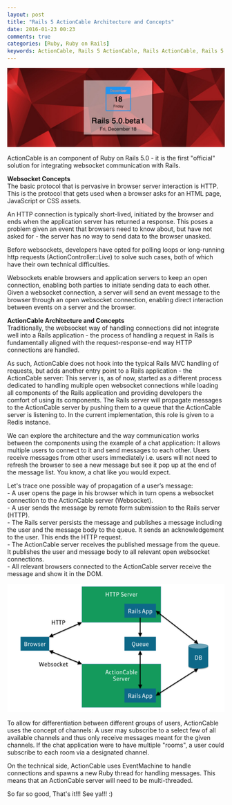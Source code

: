 ```yaml
---
layout: post
title: "Rails 5 ActionCable Architecture and Concepts"
date: 2016-01-23 00:23
comments: true
categories: [Ruby, Ruby on Rails]
keywords: ActionCable, Rails 5 ActionCable, Rails ActionCable, Rails 5 ActionCable Architecture and Concepts, Rails 5 ActionCable Architecture, Rails 5 ActionCable Concepts
---
```


<p>
  <img src="/images/rail_5_beta_1.jpg" width="600" alt="Rails 5 ActionCable Architecture and Concepts" />
</p>

<p>
  ActionCable is an component of Ruby on Rails 5.0 - it is the first "official" solution for integrating websocket communication with Rails. 
</p>

<p>
  <strong>Websocket Concepts</strong><br/>
  The basic protocol that is pervasive in browser server interaction is HTTP. This is the protocol that gets used when a browser asks for an HTML page, JavaScript or CSS assets.
</p>

<p>
  An HTTP connection is typically short-lived, initiated by the browser and ends when the application server has returned a response. This poses a problem given an event that browsers need to know about, but have not asked for - the server has no way to send data to the browser unasked.
</p>

<p>
  Before websockets, developers have opted for polling loops or long-running http requests (ActionController::Live) to solve such cases, both of which have their own technical difficulties.
</p>

<p>
  Websockets enable browsers and application servers to keep an open connection, enabling both parties to initiate sending data to each other. Given a websocket connection, a server will send an event message to the browser through an open websocket connection, enabling direct interaction between events on a server and the browser.
</p>

<p>
  <strong>ActionCable Architecture and Concepts</strong><br/>
  Traditionally, the websocket way of handling connections did not integrate well into a Rails application - the process of handling a request in Rails is fundamentally aligned with the request-response-end way HTTP connections are handled.
</p>

<p>
  As such, ActionCable does not hook into the typical Rails MVC handling of requests, but adds another entry point to a Rails application - the ActionCable server: This server is, as of now, started as a different process dedicated to handling multiple open websocket connections while loading all components of the Rails application and providing developers the comfort of using its components. The Rails server will propagate messages to the ActionCable server by pushing them to a queue that the ActionCable server is listening to. In the current implementation, this role is given to a Redis instance.
</p>

<p>
  We can explore the architecture and the way communication works between the components using the example of a chat application: It allows multiple users to connect to it and send messages to each other. Users receive messages from other users immediately i.e. users will not need to refresh the browser to see a new message but see it pop up at the end of the message list. You know, a chat like you would expect.
</p>

<p>
  Let's trace one possible way of propagation of a user’s message:<br/>
  - A user opens the page in his browser which in turn opens a websocket connection to the ActionCable server (Websocket).<br/>
  - A user sends the message by remote form submission to the Rails server (HTTP).<br/>
  - The Rails server persists the message and publishes a message including the user and the message body to the queue. It sends an acknowledgement to the user. This ends the HTTP request.<br/>
  - The ActionCable server receives the published message from the queue. It publishes the user and message body to all relevant open websocket connections.<br/>
  - All relevant browsers connected to the ActionCable server receive the message and show it in the DOM.
</p>


<p>
  <img src="/images/rails_5_actioncable_concepts.png" width="600" alt="Rails 5 ActionCable Architecture and Concepts" />
</p>

<p>
  To allow for differentiation between different groups of users, ActionCable uses the concept of channels: A user may subscribe to a select few of all available channels and thus only receive messages meant for the given channels. If the chat application were to have multiple "rooms", a user could subscribe to each room via a designated channel.
</p>

<p>
  On the technical side, ActionCable uses EventMachine to handle connections and spawns a new Ruby thread for handling messages. This means that an ActionCable server will need to be multi-threaded.
</p>

<p>
  So far so good, That's it!!! See ya!!! :)
</p>
